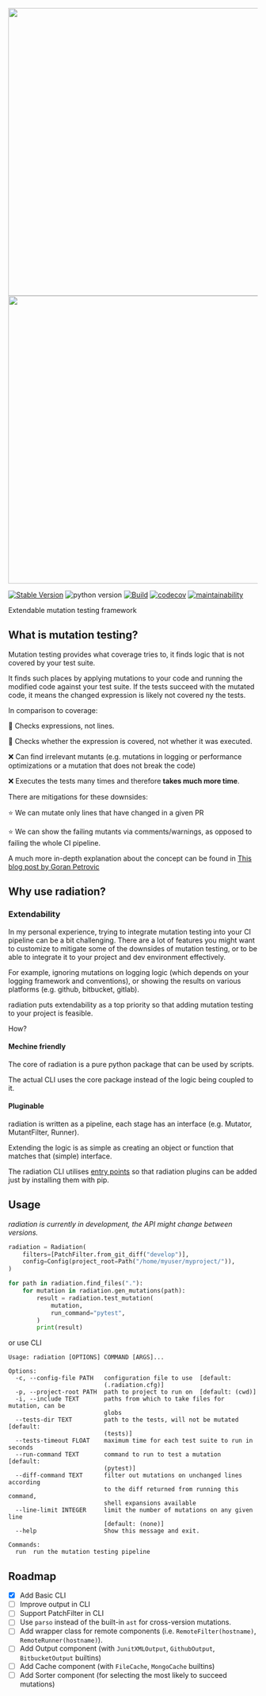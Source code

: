<p align="center">
  <img src="https://user-images.githubusercontent.com/49815029/166558654-7de207d0-f520-49f4-ace8-60769b3d9c12.png#gh-dark-mode-only" width="580" height="auto">
  <img src="https://user-images.githubusercontent.com/49815029/167021855-cfbed66b-fbcc-4887-aa90-33ea0f647a3c.png#gh-light-mode-only" width="580" height="auto">
</p>

[![Stable Version](https://img.shields.io/pypi/v/radiation?label=stable)](https://pypi.org/project/radiation/)
![python version](https://img.shields.io/pypi/pyversions/radiation)
[![Build](https://github.com/radiation-mutations/radiation/actions/workflows/build.yml/badge.svg)](https://github.com/radiation-mutations/radiation/actions/workflows/build.yml)
[![codecov](https://codecov.io/gh/radiation-mutations/radiation/branch/master/graph/badge.svg?token=8S0B0PJX3W)](https://codecov.io/gh/radiation-mutations/radiation)
[![maintainability](https://api.codeclimate.com/v1/badges/501fb29d1929ce13b4aa/maintainability)](https://codeclimate.com/github/radiation-mutations/radiation/maintainability)

Extendable mutation testing framework

## What is mutation testing?
Mutation testing provides what coverage tries to, it finds logic that is not covered by your test suite.

It finds such places by applying mutations to your code and running the modified code against your test suite.
If the tests succeed with the mutated code, it means the changed expression is likely not covered ny the tests.

In comparison to coverage:

:green_heart: Checks expressions, not lines.

:green_heart: Checks whether the expression is covered, not whether it was executed.

:x: Can find irrelevant mutants (e.g. mutations in logging or performance optimizations or a mutation that does not break the code)
    
:x: Executes the tests many times and therefore **takes much more time**.

There are mitigations for these downsides:

:star:	We can mutate only lines that have changed in a given PR

:star:	We can show the failing mutants via comments/warnings, as opposed to failing the whole CI pipeline.

A much more in-depth explanation about the concept can be found in [This blog post by Goran Petrovic](https://testing.googleblog.com/2021/04/mutation-testing.html)

## Why use radiation?

### Extendability

In my personal experience, trying to integrate mutation testing into your CI pipeline can be a bit challenging.
There are a lot of features you might want to customize to mitigate some of the downsides of mutation testing, or to be able to integrate it to your project and dev environment effectively.

For example, ignoring mutations on logging logic (which depends on your logging framework and conventions), or showing the results on various platforms (e.g. github, bitbucket, gitlab).

radiation puts extendability as a top priority so that adding mutation testing to your project is feasible.

How?

#### Mechine friendly
The core of radiation is a pure python package that can be used by scripts.

The actual CLI uses the core package instead of the logic being coupled to it.

#### Pluginable
radiation is written as a pipeline, each stage has an interface (e.g. Mutator, MutantFilter, Runner).

Extending the logic is as simple as creating an object or function that matches that (simple) interface.

The radiation CLI utilises [entry points](https://amir.rachum.com/blog/2017/07/28/python-entry-points/) so that radiation plugins can be added just by installing them with pip.

## Usage

*radiation is currently in development, the API might change between versions.*

```python
radiation = Radiation(
    filters=[PatchFilter.from_git_diff("develop")],
    config=Config(project_root=Path("/home/myuser/myproject/")),
)

for path in radiation.find_files("."):
    for mutation in radiation.gen_mutations(path):
        result = radiation.test_mutation(
            mutation,
            run_command="pytest",
        )
        print(result)
```

or use CLI

```
Usage: radiation [OPTIONS] COMMAND [ARGS]...

Options:
  -c, --config-file PATH   configuration file to use  [default:
                           (.radiation.cfg)]
  -p, --project-root PATH  path to project to run on  [default: (cwd)]
  -i, --include TEXT       paths from which to take files for mutation, can be
                           globs
  --tests-dir TEXT         path to the tests, will not be mutated  [default:
                           (tests)]
  --tests-timeout FLOAT    maximum time for each test suite to run in seconds
  --run-command TEXT       command to run to test a mutation  [default:
                           (pytest)]
  --diff-command TEXT      filter out mutations on unchanged lines according
                           to the diff returned from running this command,
                           shell expansions available
  --line-limit INTEGER     limit the number of mutations on any given line
                           [default: (none)]
  --help                   Show this message and exit.

Commands:
  run  run the mutation testing pipeline
```


## Roadmap
- [x] Add Basic CLI
- [ ] Improve output in CLI
- [ ] Support PatchFilter in CLI
- [ ] Use `parso` instead of the built-in `ast` for cross-version mutations.
- [ ] Add wrapper class for remote components (i.e. `RemoteFilter(hostname)`, `RemoteRunner(hostname)`).
- [ ] Add Output component (with `JunitXMLOutput`, `GithubOutput`, `BitbucketOutput` builtins)
- [ ] Add Cache component (with `FileCache`, `MongoCache` builtins)
- [ ] Add Sorter component (for selecting the most likely to succeed mutations)
